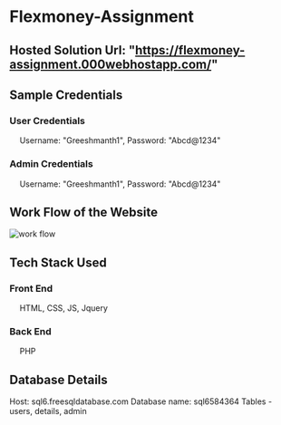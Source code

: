 # Flexmoney-Assignment
## Hosted Solution Url: "https://flexmoney-assignment.000webhostapp.com/"

## Sample Credentials
###  User Credentials
&emsp; Username: "Greeshmanth1", Password: "Abcd@1234"
  
###  Admin Credentials
&emsp; Username: "Greeshmanth1", Password: "Abcd@1234" 
  

 
## Work Flow of the Website
![work flow](https://user-images.githubusercontent.com/79304704/207672014-a5e3984e-dd36-4672-9c64-669ff6146d5a.png)

## Tech Stack Used
 ### Front End 
&emsp; HTML, CSS, JS, Jquery
 ### Back End
&emsp; PHP 

## Database Details
Host: sql6.freesqldatabase.com
Database name: sql6584364
Tables - users, details, admin
